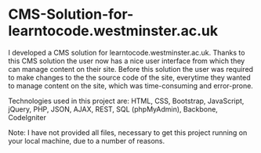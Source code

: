 # CMS-Solution-for-learntocode.westminster.ac.uk
I developed a CMS solution for learntocode.westminster.ac.uk. Thanks to this CMS solution the user now has a nice user interface from which they can manage content on their site. Before this solution the user was required to make changes to the the source code of the site, everytime they wanted to manage content on the site, which was time-consuming and error-prone. 

Technologies used in this project are: HTML, CSS, Bootstrap, JavaScript, jQuery, PHP, JSON, AJAX, REST, SQL (phpMyAdmin), Backbone, CodeIgniter

Note: I have not provided all files, necessary to get this project running on your local machine, due to a number of reasons.
